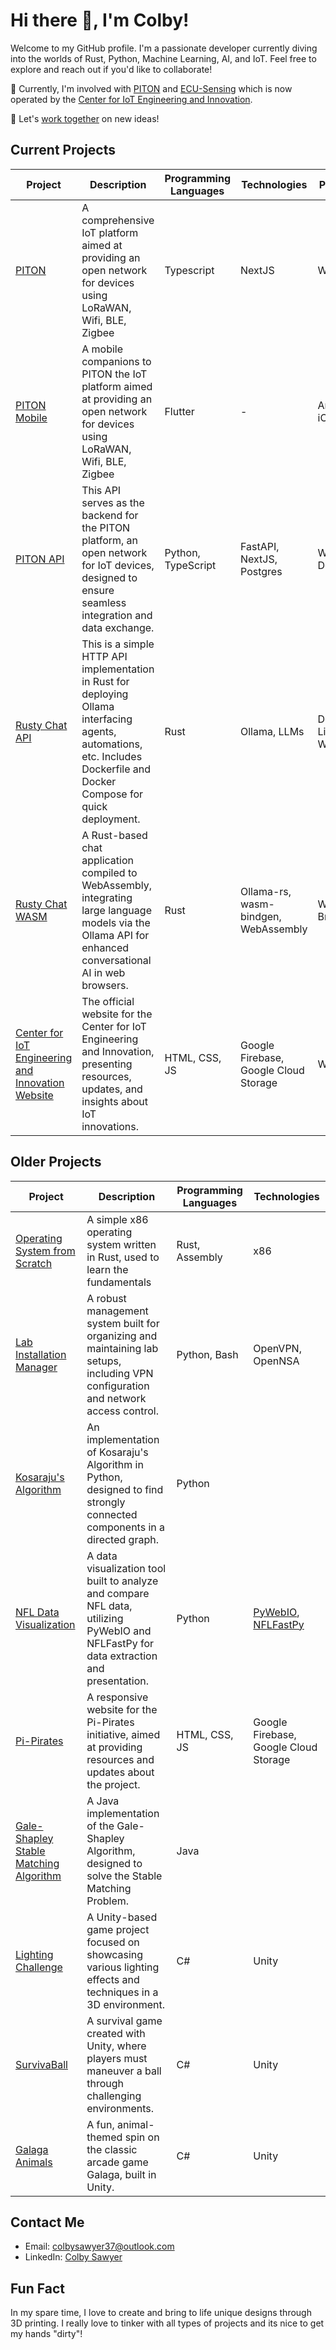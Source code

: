# Hi there 👋, I'm Colby!

Welcome to my GitHub profile. I'm a passionate developer currently diving into the worlds of Rust, Python, Machine Learning, AI, and IoT. Feel free to explore and reach out if you'd like to collaborate!

🔭 Currently, I'm involved with [PITON](https://pitoncloud.org) and [ECU-Sensing](https://github.com/ECU-Sensing) which is now operated by the [Center for IoT Engineering and Innovation](https://cet.ecu.edu/ciei/).

💬 Let's [work together](https://colbysawyer7.github.io/) on new ideas!

## Current Projects

| Project | Description | Programming Languages | Technologies | Platform | 
| ------- | ----------- | --------------------- | ------------ | -------- | 
| [PITON](https://pitoncloud.org) | A comprehensive IoT platform aimed at providing an open network for devices using LoRaWAN, Wifi, BLE, Zigbee | Typescript | NextJS | Web |
| [PITON Mobile](https://pitoncloud.org/#mobile) | A mobile companions to PITON the IoT platform aimed at providing an open network for devices using LoRaWAN, Wifi, BLE, Zigbee | Flutter | - | Andriod, iOS |
| [PITON API](#) | This API serves as the backend for the PITON platform, an open network for IoT devices, designed to ensure seamless integration and data exchange. | Python, TypeScript | FastAPI, NextJS, Postgres | Web, Docker |
| [Rusty Chat API](https://github.com/ColbySawyer7/rusty-api) | This is a simple HTTP API implementation in Rust for deploying Ollama interfacing agents, automations, etc. Includes Dockerfile and Docker Compose for quick deployment. | Rust | Ollama, LLMs | Docker, Linux, Web |
| [Rusty Chat WASM](https://github.com/ColbySawyer7/rusty-wasm-chat) | A Rust-based chat application compiled to WebAssembly, integrating large language models via the Ollama API for enhanced conversational AI in web browsers. | Rust | Ollama-rs, wasm-bindgen, WebAssembly | Web Browsers |
| [Center for IoT Engineering and Innovation Website](https://iotei.org/) | The official website for the Center for IoT Engineering and Innovation, presenting resources, updates, and insights about IoT innovations. | HTML, CSS, JS | Google Firebase, Google Cloud Storage | Web |

## Older Projects

| Project | Description | Programming Languages | Technologies |
| ------- | ----------- | --------------------- | ------------ |
| [Operating System from Scratch](https://github.com/ColbySawyer7/softshell) | A simple x86 operating system written in Rust, used to learn the fundamentals  | Rust, Assembly | x86 |
| [Lab Installation Manager](https://github.com/ColbySawyer7/Lab_Installation) | A robust management system built for organizing and maintaining lab setups, including VPN configuration and network access control. | Python, Bash | OpenVPN, OpenNSA | Docker, Linux |
| [Kosaraju's Algorithm](https://github.com/ColbySawyer7/CSCI_3650/tree/main/Assn_03) | An implementation of Kosaraju's Algorithm in Python, designed to find strongly connected components in a directed graph. | Python | |
| [NFL Data Visualization](https://github.com/ColbySawyer7/rushing_comparison)| A data visualization tool built to analyze and compare NFL data, utilizing PyWebIO and NFLFastPy for data extraction and presentation. | Python | [PyWebIO](https://github.com/pywebio/PyWebIO), [NFLFastPy](https://github.com/cooperdff/nfl_data_py) |
| [Pi-Pirates](https://pi-pirates-ecu.github.io/PI-Pirates-Site/) | A responsive website for the Pi-Pirates initiative, aimed at providing resources and updates about the project. | HTML, CSS, JS | Google Firebase, Google Cloud Storage |
| [Gale-Shapley Stable Matching Algorithm](https://github.com/ColbySawyer7/CSCI_3650/tree/main/Assn_01) | A Java implementation of the Gale-Shapley Algorithm, designed to solve the Stable Matching Problem. | Java | |
| [Lighting Challenge](https://github.com/ColbySawyer7/Lighting_Challenge) | A Unity-based game project focused on showcasing various lighting effects and techniques in a 3D environment. | C# | Unity |
| [SurvivaBall](https://github.com/ColbySawyer7/SurvivaBall) | A survival game created with Unity, where players must maneuver a ball through challenging environments. | C# | Unity |
| [Galaga Animals](https://github.com/ColbySawyer7/GalagaAnimals) | A fun, animal-themed spin on the classic arcade game Galaga, built in Unity. | C# | Unity |

## Contact Me

- Email: colbysawyer37@outlook.com
- LinkedIn: [Colby Sawyer](https://www.linkedin.com/in/colby-sawyer-65b642182/)

## Fun Fact

In my spare time, I love to create and bring to life unique designs through 3D printing. I really love to tinker with all types of projects and its nice to get my hands "dirty"!
